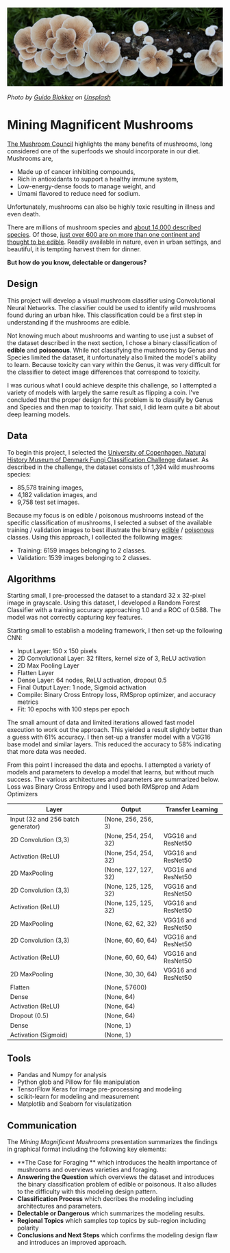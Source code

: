 ![](https://github.com/arbgar/metis/blob/main/Deep%20Learning/Project/Deliverable/dl_picture.png?raw=true)

 *Photo by [Guido Blokker](https://unsplash.com/@gblokker?utm_source=unsplash&utm_medium=referral&utm_content=creditCopyText) on [Unsplash](https://unsplash.com/s/photos/mushroom?utm_source=unsplash&utm_medium=referral&utm_content=creditCopyText)*

# Mining Magnificent Mushrooms

[The Mushroom Council](https://www.mushroomcouncil.com/nutrition-benefits/) highlights the many benefits of mushrooms, long considered one of the superfoods we should incorporate in our diet. Mushrooms are,

- Made up of cancer inhibiting compounds,
- Rich in antioxidants to support a healthy immune system,
- Low-energy-dense foods to manage weight, and
- Umami flavored to reduce need for sodium.

Unfortunately, mushrooms can also be highly toxic resulting in illness and even death.

There are millions of mushroom species and [about 14,000 described species](https://en.wikipedia.org/wiki/Mushroom). Of those, [just over 600 are on more than one continent and thought to be edible](https://ift.onlinelibrary.wiley.com/doi/full/10.1111/1541-4337.12708). Readily available in nature, even in urban settings, and beautiful, it is tempting harvest them for dinner.

**But how do you know, delectable or dangerous?**

## Design

This project will develop a visual mushroom classifier using Convolutional Neural Networks. The classifier could be used to identify wild mushrooms found during an urban hike. This classification could be a first step in understanding if the mushrooms are edible.

Not knowing much about mushrooms and wanting to use just a subset of the dataset described in the next section, I chose a binary classification of **edible** and **poisonous**. While not classifying the mushrooms by Genus and Species limited the dataset, it unfortunately also limited the model's ability to learn.  Because toxicity can vary within the Genus, it was very difficult for the classifier to detect image differences that correspond to toxicity.

I was curious what I could achieve despite this challenge, so I attempted a variety of models with largely the same result as flipping a coin.  I've concluded that the proper design for this problem is to classify by Genus and Species and then map to toxicity.  That said, I did learn quite a bit about deep learning models.

## Data

To begin this project, I selected the [University of Copenhagen, Natural History Museum of Denmark Fungi Classification Challenge](https://snm.ku.dk/english/news/all_news/2018/2018.5/the-fungi-classification-challenge/) dataset.  As described in the challenge, the dataset consists of 1,394 wild mushrooms species:

- 85,578 training images,
- 4,182 validation images, and
- 9,758 test set images.

Because my focus is on edible / poisonous mushrooms instead of the specific classification of mushrooms, I selected a subset of the available training / validation images to best illustrate the binary [edible](https://en.wikipedia.org/wiki/Edible_mushroom) / [poisonous](https://en.wikipedia.org/wiki/List_of_poisonous_fungus_species) classes. Using this approach, I collected the following images:

- Training: 6159 images belonging to 2 classes.
- Validation: 1539 images belonging to 2 classes.

## Algorithms

Starting small, I pre-processed the dataset to a standard 32 x 32-pixel image in grayscale.  Using this dataset, I developed a Random Forest Classifier with a training accuracy approaching 1.0 and a ROC of 0.588. The model was not correctly capturing key features.

Starting small to establish a modeling framework, I then set-up the following CNN:

- Input Layer: 150 x 150 pixels
- 2D Convolutional Layer: 32 filters, kernel size of 3, ReLU activation
- 2D Max Pooling Layer
- Flatten Layer
- Dense Layer: 64 nodes, ReLU activation, dropout 0.5
- Final Output Layer: 1 node, Sigmoid activation
- Compile: Binary Cross Entropy loss, RMSprop optimizer, and accuracy metrics
- Fit: 10 epochs with 100 steps per epoch

The small amount of data and limited iterations allowed fast model execution to work out the approach. This yielded a result slightly better than a guess with 61% accuracy. I then set-up a transfer model with a VGG16 base model and similar layers. This reduced the accuracy to 58% indicating that more data was needed.

From this point I increased the data and epochs.  I attempted a variety of models and parameters to develop a model that learns, but without much success.  The various architectures and parameters are summarized below. Loss was Binary Cross Entropy and I used both RMSprop and Adam Optimizers

| **Layer**                           | Output                | Transfer Learning  |
| ----------------------------------- | --------------------- | ------------------ |
| Input  (32 and 256 batch generator) | (None,  256, 256, 3)  |                    |
| 2D  Convolution (3,3)               | (None,  254, 254, 32) | VGG16 and ResNet50 |
| Activation  (ReLU)                  | (None,  254, 254, 32) | VGG16 and ResNet50 |
| 2D  MaxPooling                      | (None,  127, 127, 32) | VGG16 and ResNet50 |
| 2D  Convolution (3,3)               | (None,  125, 125, 32) | VGG16 and ResNet50 |
| Activation  (ReLU)                  | (None,  125, 125, 32) | VGG16 and ResNet50 |
| 2D  MaxPooling                      | (None,  62, 62, 32)   | VGG16 and ResNet50 |
| 2D  Convolution (3,3)               | (None,  60, 60, 64)   | VGG16 and ResNet50 |
| Activation  (ReLU)                  | (None,  60, 60, 64)   | VGG16 and ResNet50 |
| 2D  MaxPooling                      | (None,  30, 30, 64)   | VGG16 and ResNet50 |
| Flatten                             | (None,  57600)        |                    |
| Dense                               | (None,  64)           |                    |
| Activation  (ReLU)                  | (None,  64)           |                    |
| Dropout (0.5)                       | (None,  64)           |                    |
| Dense                               | (None,  1)            |                    |
| Activation  (Sigmoid)               | (None,  1)            |                    |

## Tools

- Pandas and Numpy for analysis
- Python glob and Pillow for file manipulation
- TensorFlow Keras for image pre-processing and modeling
- scikit-learn for modeling and measurement
- Matplotlib and Seaborn for visulatization

## Communication

The *Mining Magnificent Mushrooms* presentation summarizes the findings in graphical format including the following key elements:

- **The Case for Foraging ** which introduces the health importance of mushrooms and overviews varieties and foraging.
- **Answering the Question** which overviews the dataset and introduces the binary classification problem of edible or poisonous. It also alludes to the difficulty with this modeling design pattern.
- **Classification Process** which decribes the modeling including architectures and parameters.
- **Delectable or Dangerous** which summarizes the modeling results.
- **Regional Topics** which samples top topics by sub-region including polarity
- **Conclusions and Next Steps** which confirms the modeling design flaw and introduces an improved approach.

